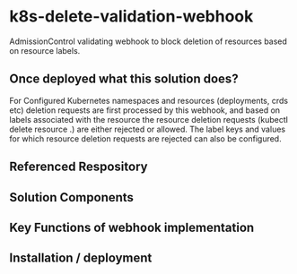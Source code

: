 # k8s-delete-validation-webhook
AdmissionControl validating webhook to block deletion of resources based on resource labels.

## Once deployed what this solution does?
For Configured Kubernetes namespaces and resources (deployments, crds etc) deletion requests are first processed by this webhook, and based on labels associated with the resource the resource deletion requests (kubectl delete resource .) are either rejected or allowed. The label keys and values for which resource deletion requests are rejected can also be configured.

## Referenced Respository

## Solution Components

## Key Functions of webhook implementation

## Installation / deployment
